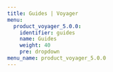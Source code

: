 ```yaml
---
title: Guides | Voyager
menu:
  product_voyager_5.0.0:
    identifier: guides
    name: Guides
    weight: 40
    pre: dropdown
menu_name: product_voyager_5.0.0
---
```

